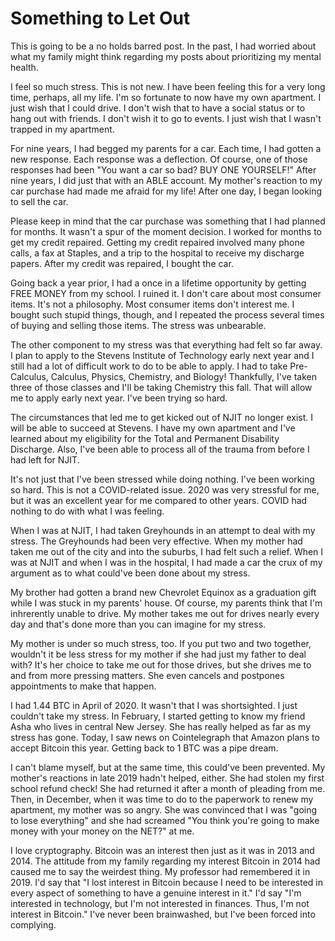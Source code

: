 # Something to Let Out


This is going to be a no holds barred post. In the past, I had worried about what my family might think regarding my posts about prioritizing my mental health.

I feel so much stress. This is not new. I have been feeling this for a very long time, perhaps, all my life. I'm so fortunate to now have my own apartment. I just wish that I could drive. I don't wish that to have a social status or to hang out with friends. I don't wish it to go to events. I just wish that I wasn't trapped in my apartment.

For nine years, I had begged my parents for a car. Each time, I had gotten a new response. Each response was a deflection. Of course, one of those responses had been "You want a car so bad? BUY ONE YOURSELF!" After nine years, I did just that with an ABLE account. My mother's reaction to my car purchase had made me afraid for my life! After one day, I began looking to sell the car.

Please keep in mind that the car purchase was something that I had planned for months. It wasn't a spur of the moment decision. I worked for months to get my credit repaired. Getting my credit repaired involved many phone calls, a fax at Staples, and a trip to the hospital to receive my discharge papers. After my credit was repaired, I bought the car.

Going back a year prior, I had a once in a lifetime opportunity by getting FREE MONEY from my school. I ruined it. I don't care about most consumer items. It's not a philosophy. Most consumer items don't interest me. I bought such stupid things, though, and I repeated the process several times of buying and selling those items. The stress was unbearable.

The other component to my stress was that everything had felt so far away. I plan to apply to the Stevens Institute of Technology early next year and I still had a lot of difficult work to do to be able to apply. I had to take Pre-Calculus, Calculus, Physics, Chemistry, and Biology! Thankfully, I've taken three of those classes and I'll be taking Chemistry this fall. That will allow me to apply early next year. I've been trying so hard.

The circumstances that led me to get kicked out of NJIT no longer exist. I will be able to succeed at Stevens. I have my own apartment and I've learned about my eligibility for the Total and Permanent Disability Discharge. Also, I've been able to process all of the trauma from before I had left for NJIT.

It's not just that I've been stressed while doing nothing. I've been working so hard. This is not a COVID-related issue. 2020 was very stressful for me, but it was an excellent year for me compared to other years. COVID had nothing to do with what I was feeling.

When I was at NJIT, I had taken Greyhounds in an attempt to deal with my stress. The Greyhounds had been very effective. When my mother had taken me out of the city and into the suburbs, I had felt such a relief. When I was at NJIT and when I was in the hospital, I had made a car the crux of my argument as to what could've been done about my stress.

My brother had gotten a brand new Chevrolet Equinox as a graduation gift while I was stuck in my parents' house. Of course, my parents think that I'm inhrerently unable to drive. My mother takes me out for drives nearly every day and that's done more than you can imagine for my stress.

My mother is under so much stress, too. If you put two and two together, wouldn't it be less stress for my mother if she had just my father to deal with? It's her choice to take me out for those drives, but she drives me to and from more pressing matters. She even cancels and postpones appointments to make that happen.

I had 1.44 BTC in April of 2020. It wasn't that I was shortsighted. I just couldn't take my stress. In February, I started getting to know my friend Asha who lives in central New Jersey. She has really helped as far as my stress has gone. Today, I saw news on Cointelegraph that Amazon plans to accept Bitcoin this year. Getting back to 1 BTC was a pipe dream.

I can't blame myself, but at the same time, this could've been prevented. My mother's reactions in late 2019 hadn't helped, either. She had stolen my first school refund check! She had returned it after a month of pleading from me. Then, in December, when it was time to do to the paperwork to renew my apartment, my mother was so angry. She was convinced that I was "going to lose everything" and she had screamed "You think you're going to make money with your money on the NET?" at me. 

I love cryptography. Bitcoin was an interest then just as it was in 2013 and 2014. The attitude from my family regarding my interest Bitcoin in 2014 had caused me to say the weirdest thing. My professor had remembered it in 2019. I'd say that "I lost interest in Bitcoin because I need to be interested in every aspect of something to have a genuine interest in it." I'd say "I'm interested in technology, but I'm not interested in finances. Thus, I'm not interest in Bitcoin." I've never been brainwashed, but I've been forced into complying.
